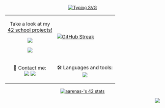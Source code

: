 <p align="center"><a href="https://git.io/typing-svg"><img src="https://readme-typing-svg.herokuapp.com?font=Fira+Code&pause=1000&center=true&width=435&lines=Hi+there%2C+I'm+Alex+%F0%9F%A4%99%F0%9F%8F%BB;Welcome+to+my+github!" alt="Typing SVG" /></a>

<table align="center">
  <tr>
    <td><p align="center">Take a look at my <br> <a href="https://github.com/AlexLeoncoeur/42-proyects">42 school projects!
      <p align="center"><img src="https://img.shields.io/badge/CPiscine-Finished-purple"></p>
      <p align="center"><img src="https://img.shields.io/badge/42Cursus-Rank 03-yellow"></p></td>
    <td><a href="https://git.io/streak-stats"><img src="https://streak-stats.demolab.com?user=AlexLeoncoeur&theme=tokyonight-duo&mode=weekly&exclude_days=Sun%2CSat" alt="GitHub Streak" /></a></td>
  </tr>
  <tr>
    <td><p align="center">📩 Contact me:<br>
      <a href="https://skillicons.dev">
    <a href="https://www.linkedin.com/in/alejandro-arenas-león-b14882242"><img src="https://img.shields.io/badge/LinkedIn-0077B5?style=for-the-badge&logo=linkedin&logoColor=white" /></a>
      <a href="mailto:alejandroarenasleon2@gmail.com"><img src="https://img.shields.io/badge/Gmail-D14836?style=for-the-badge&logo=gmail&logoColor=white" /></a></td>
    <td><p align="center">🛠️ Languages and tools:<br>
  <a href="https://skillicons.dev">
    <img src="https://skillicons.dev/icons?i=c,vscode,vim" />
  </a>
</p></td>
  </tr>
</table>

<p align="center"><a href="https://github.com/oakoudad/badge42"><img src="https://badge.mediaplus.ma/darkblue/aarenas-?1337Badge=off&UM6P=off" alt="aarenas-'s 42 stats" /></a>

<p align="right"><img src="https://komarev.com/ghpvc/?username=alexleoncoeur&style=flat-square&color=blue"></p>


